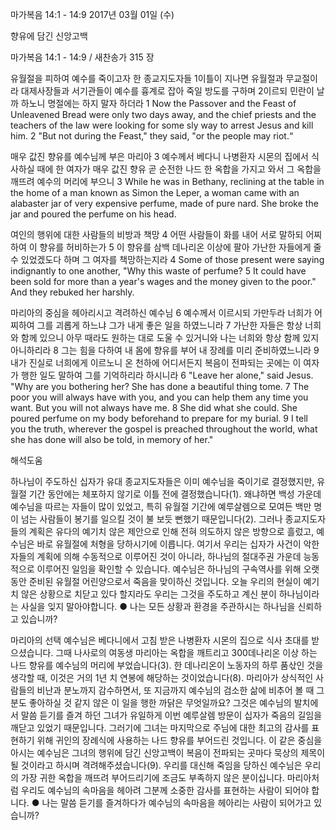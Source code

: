 마가복음 14:1 - 14:9 
2017년 03월 01일 (수)

향유에 담긴 신앙고백 



마가복음 14:1 - 14:9 / 새찬송가 315 장


유월절을 피하여 예수를 죽이고자 한 종교지도자들
1이틀이 지나면 유월절과 무교절이라 대제사장들과 서기관들이 예수를 흉계로 잡아 죽일 방도를 구하며 2이르되 민란이 날까 하노니 명절에는 하지 말자 하더라
1 Now the Passover and the Feast of Unleavened Bread were only two days away, and the chief priests and the teachers of the law were looking for some sly way to arrest Jesus and kill him. 2 "But not during the Feast," they said, "or the people may riot.“

매우 값진 향유를 예수님께 부은 마리아
3 예수께서 베다니 나병환자 시몬의 집에서 식사하실 때에 한 여자가 매우 값진 향유 곧 순전한 나드 한 옥합을 가지고 와서 그 옥합을 깨뜨려 예수의 머리에 부으니
3 While he was in Bethany, reclining at the table in the home of a man known as Simon the Leper, a woman came with an alabaster jar of very expensive perfume, made of pure nard. She broke the jar and poured the perfume on his head.

여인의 행위에 대한 사람들의 비방과 책망
4 어떤 사람들이 화를 내어 서로 말하되 어찌하여 이 향유를 허비하는가 5 이 향유를 삼백 데나리온 이상에 팔아 가난한 자들에게 줄 수 있었겠도다 하며 그 여자를 책망하는지라
4 Some of those present were saying indignantly to one another, "Why this waste of perfume? 5 It could have been sold for more than a year's wages and the money given to the poor." And they rebuked her harshly.

마리아의 중심을 헤아리시고 격려하신 예수님
6 예수께서 이르시되 가만두라 너희가 어찌하여 그를 괴롭게 하느냐 그가 내게 좋은 일을 하였느니라 7 가난한 자들은 항상 너희와 함께 있으니 아무 때라도 원하는 대로 도울 수 있거니와 나는 너희와 항상 함께 있지 아니하리라 8 그는 힘을 다하여 내 몸에 향유를 부어 내 장례를 미리 준비하였느니라 9 내가 진실로 너희에게 이르노니 온 천하에 어디서든지 복음이 전파되는 곳에는 이 여자가 행한 일도 말하여 그를 기억하리라 하시니라
6 "Leave her alone," said Jesus. "Why are you bothering her? She has done a beautiful thing tome. 7 The poor you will always have with you, and you can help them any time you want. But you will not always have me. 8 She did what she could. She poured perfume on my body beforehand to prepare for my burial. 9 I tell you the truth, wherever the gospel is preached throughout the world, what she has done will also be told, in memory of her."

해석도움





하나님이 주도하신 십자가
유대 종교지도자들은 이미 예수님을 죽이기로 결정했지만, 유월절 기간 동안에는 체포하지 않기로 이틀 전에 결정했습니다(1). 왜냐하면 백성 가운데 예수님을 따르는 자들이 많이 있었고, 특히 유월절 기간에 예루살렘으로 모여든 백만 명이 넘는 사람들이 봉기를 일으킬 것이 불 보듯 뻔했기 때문입니다(2). 그러나 종교지도자들의 계획은 유다의 예기치 않은 제안으로 인해 전혀 의도하지 않은 방향으로 흘렀고, 예수님은 바로 유월절에 처형을 당하시기에 이릅니다. 여기서 우리는 십자가 사건이 악한 자들의 계획에 의해 수동적으로 이루어진 것이 아니라, 하나님의 절대주권 가운데 능동적으로 이루어진 일임을 확인할 수 있습니다. 예수님은 하나님의 구속역사를 위해 오랫동안 준비된 유월절 어린양으로서 죽음을 맞이하신 것입니다. 오늘 우리의 현실이 예기치 않은 상황으로 치닫고 있다 할지라도 우리는 그것을 주도하고 계신 분이 하나님이라는 사실을 잊지 말아야합니다.
● 나는 모든 상황과 환경을 주관하시는 하나님을 신뢰하고 있습니까?


마리아의 선택
예수님은 베다니에서 고침 받은 나병환자 시몬의 집으로 식사 초대를 받으셨습니다. 그때 나사로의 여동생 마리아는 옥합을 깨트리고 300데나리온 이상 하는 나드 향유를 예수님의 머리에 부었습니다(3). 한 데나리온이 노동자의 하루 품삯인 것을 생각할 때, 이것은 거의 1년 치 연봉에 해당하는 것이었습니다(8). 마리아가 상식적인 사람들의 비난과 분노까지 감수하면서, 또 지금까지 예수님의 검소한 삶에 비추어 볼 때 그분도 좋아하실 것 같지 않은 이 일을 행한 까닭은 무엇일까요? 그것은 예수님의 발치에서 말씀 듣기를 즐겨 하던 그녀가 유일하게 이번 예루살렘 방문이 십자가 죽음의 길임을 깨닫고 있었기 때문입니다. 그러기에 그녀는 마지막으로 주님에 대한 최고의 감사를 표현하기 위해 귀인의 장례식에 사용하는 나드 향유를 부어드린 것입니다. 이 같은 중심을 아시는 예수님은 그녀의 행위에 담긴 신앙고백이 복음이 전파되는 곳마다 묵상의 제목이 될 것이라고 하시며 격려해주셨습니다(9). 우리를 대신해 죽임을 당하신 예수님은 우리의 가장 귀한 옥합을 깨뜨려 부어드리기에 조금도 부족하지 않은 분이십니다. 마리아처럼 우리도 예수님의 속마음을 헤아려 그분께 소중한 감사를 표현하는 사람이 되어야 합니다.
● 나는 말씀 듣기를 즐겨하다가 예수님의 속마음을 헤아리는 사람이
되어가고 있습니까?